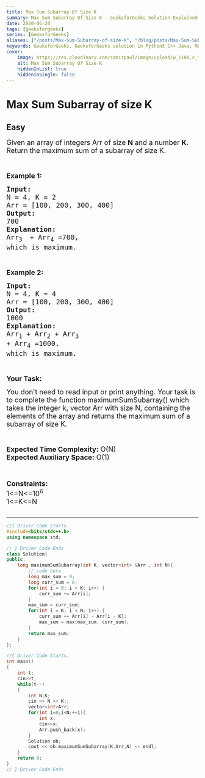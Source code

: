 ```yaml
---
title: Max Sum Subarray Of Size K
summary: Max Sum Subarray Of Size K - GeeksforGeeks Solution Explained
date: 2020-06-20
tags: [geeksforgeeks]
series: [GeeksforGeeks]
aliases: ["/posts/Max-Sum-Subarray-of-size-K", "/blog/posts/Max-Sum-Subarray-of-size-K", "/Max-Sum-Subarray-of-size-K", "/blog/Max-Sum-Subarray-of-size-K",]
keywords: GeeksforGeeks, GeeksforGeeks solution in Python3 C++ Java, Max Sum Subarray Of Size K solution
cover:
    image: https://res.cloudinary.com/samirpaul/image/upload/w_1100,c_fit,co_rgb:FFFFFF,l_text:Arial_70_bold:Max Sum Subarray Of Size K - Solution Explained/problem-solving.webp
    alt: Max Sum Subarray Of Size K
    hiddenInList: true
    hiddenInSingle: false
---
```



# Max Sum Subarray of size K
## Easy
<div class="problems_problem_content__Xm_eO"><p><span style="font-size:18px">Given an array of integers Arr of size <strong>N</strong> and a number <strong>K</strong>. Return&nbsp;the maximum sum of a subarray of size K.</span></p>

<p>&nbsp;</p>

<p><strong><span style="font-size:18px">Example 1:</span></strong></p>

<pre><strong><span style="font-size:18px">Input:</span></strong>
<span style="font-size:18px">N = 4, K = 2
Arr = [100, 200, 300, 400]</span>
<strong><span style="font-size:18px">Output:</span></strong>
<span style="font-size:18px">700</span>
<strong><span style="font-size:18px">Explanation:</span></strong>
<span style="font-size:18px">Arr<sub>3 </sub> + Arr<sub>4</sub> =700,</span>
<span style="font-size:18px">which is maximum.</span></pre>

<p>&nbsp;</p>

<p><strong><span style="font-size:18px">Example 2:</span></strong></p>

<pre><strong><span style="font-size:18px">Input:</span></strong>
<span style="font-size:18px">N = 4, K = 4</span>
<span style="font-size:18px">Arr = [100, 200, 300, 400]</span>
<strong><span style="font-size:18px">Output:</span></strong>
<span style="font-size:18px">1000</span>
<strong><span style="font-size:18px">Explanation:</span></strong>
<span style="font-size:18px">Arr<sub>1</sub> + Arr<sub>2</sub> + Arr<sub>3 </sub> 
+ Arr<sub>4</sub> =1000,</span>
<span style="font-size:18px">which is maximum.</span></pre>

<p>&nbsp;</p>

<p><strong><span style="font-size:18px">Your Task:</span></strong></p>

<p><span style="font-size:18px">You don't need to read input or print anything. Your task is to complete the function maximumSumSubarray() which takes the integer k, vector Arr with size N,&nbsp;containing the elements of the array and returns the&nbsp;maximum sum of a subarray of size K.</span></p>

<p>&nbsp;</p>

<p><span style="font-size:18px"><strong>Expected Time Complexity:</strong> O(N)<br>
<strong>Expected Auxiliary Space:</strong> O(1)</span><br>
&nbsp;</p>

<p><br>
<span style="font-size:18px"><strong>Constraints:</strong><br>
1&lt;=N&lt;=10<sup>6</sup></span><br>
<span style="font-size:18px">1&lt;=K&lt;=N</span><br>
&nbsp;</p>
</div>

---




```cpp
//{ Driver Code Starts
#include<bits/stdc++.h> 
using namespace std; 

// } Driver Code Ends
class Solution{   
public:
    long maximumSumSubarray(int K, vector<int> &Arr , int N){
        // code here 
        long max_sum = 0;
        long curr_sum = 0;
        for(int i = 0; i < K; i++) {
            curr_sum += Arr[i];
        }
        max_sum = curr_sum;
        for(int i = K; i < N; i++) {
            curr_sum += Arr[i] - Arr[i - K];
            max_sum = max(max_sum, curr_sum);
        }
        return max_sum;
    }
};

//{ Driver Code Starts.
int main() 
{ 
    int t;
    cin>>t;
    while(t--)
    {
        int N,K;
        cin >> N >> K;;
        vector<int>Arr;
        for(int i=0;i<N;++i){
            int x;
            cin>>x;
            Arr.push_back(x);
        }
        Solution ob;
        cout << ob.maximumSumSubarray(K,Arr,N) << endl;
    }
    return 0; 
} 
// } Driver Code Ends
```
